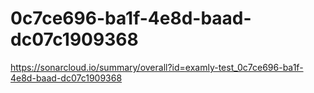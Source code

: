 # 0c7ce696-ba1f-4e8d-baad-dc07c1909368
https://sonarcloud.io/summary/overall?id=examly-test_0c7ce696-ba1f-4e8d-baad-dc07c1909368

